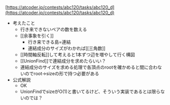 
[https://atcoder.jp/contests/abc120/tasks/abc120_d](https://atcoder.jp/contests/abc120/tasks/abc120_d)
- 考えたこと
    - 行き来できないペアの数を数える
    - [[余事象を引く]]
        - 行き来できる島=連結
        - 連結成分のサイズがわかれば[[三角数]]
    - [[時間軸反転]]して考えると1本ずつ辺を増やして行く構図
    - [[UnionFind]]で連結成分を求めたらいい？
    - 連結成分のサイズを求める処理で各頂点のrootを確かめると間に合わないのでroot→sizeの形で持つ必要がある
- 公式解説
    - OK
    - UnionFindでsizeがO(1)と書いてるけど、そういう実装であるとは限らないのでは？
